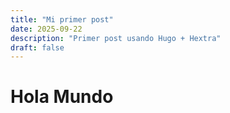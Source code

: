 ```yaml
---
title: "Mi primer post"
date: 2025-09-22
description: "Primer post usando Hugo + Hextra"
draft: false
---
```

# Hola Mundo
